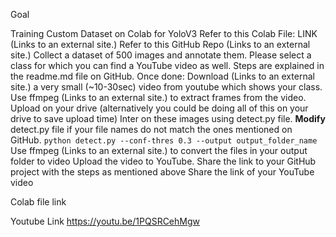 
Goal 

Training Custom Dataset on Colab for YoloV3
Refer to this Colab File: LINK (Links to an external site.)
Refer to this GitHub Repo (Links to an external site.)
Collect a dataset of 500 images and annotate them. Please select a class for which you can find a YouTube video as well. Steps are explained in the readme.md file on GitHub.
Once done:
Download (Links to an external site.) a very small (~10-30sec) video from youtube which shows your class. 
Use ffmpeg (Links to an external site.) to extract frames from the video. 
Upload on your drive (alternatively you could be doing all of this on your drive to save upload time)
Inter on these images using detect.py file. **Modify** detect.py file if your file names do not match the ones mentioned on GitHub. 
`python detect.py --conf-thres 0.3 --output output_folder_name`
Use ffmpeg (Links to an external site.) to convert the files in your output folder to video
Upload the video to YouTube. 
Share the link to your GitHub project with the steps as mentioned above
Share the link of your YouTube video


Colab file link 


Youtube Link 
https://youtu.be/1PQSRCehMgw
